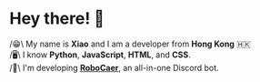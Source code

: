 # Hey there! 👋
/😁\ My name is **Xiao** and I am a developer from **Hong Kong** 🇭🇰  
/🖥️\ I know **Python**, **JavaScript**, **HTML**, and **CSS**.  
/🤖\ I'm developing **[RoboCaer](https://github.com/AE-Bots/RoboCaer)**, an all-in-one Discord bot.  
